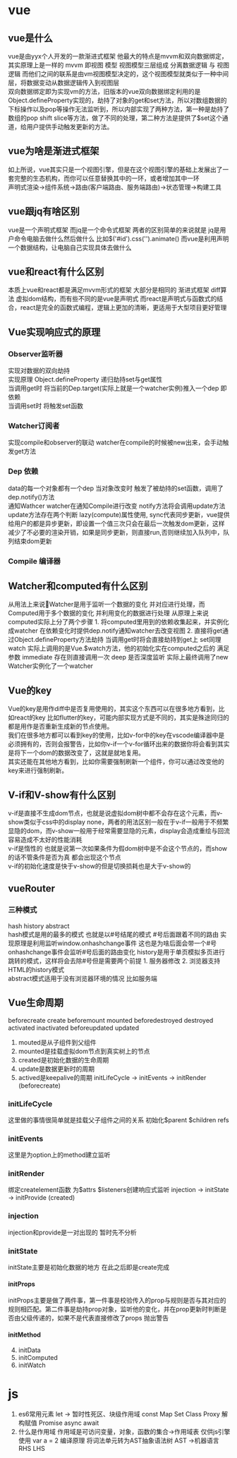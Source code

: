 <!--
 * @Descripttion: 
 * @version: 
 * @Author: qitianle
 * @Date: 2020-07-16 08:56:34
 * @LastEditors: qitianle
 * @LastEditTime: 2020-09-24 17:45:48
-->
# vue
## vue是什么
vue是由yyx个人开发的一款渐进式框架 他最大的特点是mvvm和双向数据绑定，其实原理上是一样的 
mvvm 即视图 模型 视图模型三层组成 分离数据逻辑 与 视图逻辑 而他们之间的联系是由vm视图模型决定的，这个视图模型就类似于一种中间层，将数据变动从数据逻辑传入到视图层   
双向数据绑定即为实现vm的方法，旧版本的vue双向数据绑定利用的是Object.defineProperty实现的，劫持了对象的get和set方法，所以对数组数据的下标操作以及pop等操作无法监听到，所以内部实现了两种方法，第一种是劫持了数组的pop shift slice等方法，做了不同的处理，第二种方法是提供了$set这个通道，给用户提供手动触发更新的方法。  
## vue为啥是渐进式框架
如上所说，vue其实只是一个视图引擎，但是在这个视图引擎的基础上发展出了一套完整的生态机构，而你可以任意替换其中的一环，或者增加其中一环  
声明式渲染->组件系统->路由(客户端路由、服务端路由)->状态管理->构建工具
## vue跟jq有啥区别
vue是一个声明式框架 而jq是一个命令式框架 两者的区别简单的来说就是 jq是用户命令电脑去做什么然后做什么 比如$('#id').css('').animate() 而vue是利用声明一个数据结构，让电脑自己实现具体去做什么
## vue和react有什么区别
本质上vue和react都是满足mvvm形式的框架 大部分是相同的 渐进式框架 diff算法 虚拟dom结构，而有些不同的是vue是声明式 而react是声明式与函数式的结合，react是完全的函数式编程，逻辑上更加的清晰，更适用于大型项目更好管理
## Vue实现响应式的原理
### Observer监听器
实现对数据的双向劫持  
实现原理 Object.defineProperty 递归劫持set与get属性  
当调用get时 将当前的Dep.target(实际上就是一个watcher实例)推入一个dep 即依赖  
当调用set时 将触发set函数
### Watcher订阅者
实现compile和observer的联动 watcher在compile的时候被new出来，会手动触发get方法  

### Dep 依赖
data的每一个对象都有一个dep 当对象改变时 触发了被劫持的set函数，调用了dep.notify()方法  
通知Wathcer watcher在通知Compile进行改变 notify方法将会调用update方法  
update方法存在两个判断 lazy(compute)属性使用, sync代表同步更新，vue提供给用户的都是异步更新，即设置一个值三次只会在最后一次触发dom更新，这样减少了不必要的渲染开销，如果是同步更新，则直接run,否则继续加入队列中，队列结束dom更新  
### Compile 编译器

## Watcher和computed有什么区别
从用法上来说Watcher是用于监听一个数据的变化 并对应进行处理，而Computed用于多个数据的变化 并利用变化的数据进行处理
从原理上来说computed实际上分了两个步骤 1. 将computed里用到的依赖收集起来，并实例化成watcher 在依赖变化时提供dep.notify通知watcher去改变视图 2. 直接将get通过Object.defineProperty方法劫持 当调用get时将会直接劫持到get上 set同理  
watch 实际上调用的是Vue.$watch方法，他的初始化实在computed之后的 满足参数 immediate 存在则直接调用一次 deep 是否深度监听 实际上最终调用了new Watcher实例化了一个watcher
## Vue的key
Vue的key是用作diff中是否复用使用的，其实这个东西可以在很多地方看到，比如react的key 比如flutter的key，可能内部实现方式是不同的，其实是殊途同归的都是用作是否重新生成新的节点使用。  
我们在很多地方都可以看到key的使用，比如v-for中的key在vscode编译器中是必须拥有的，否则会报警告，比如你v-if一个v-for循环出来的数据你将会看到其实是将下一个dom的数据改变了，这就是就地复用。  
其实还能在其他地方看到，比如你需要强制刷新一个组件，你可以通过改变他的key来进行强制刷新。  
## V-if和V-show有什么区别
v-if是直接不生成dom节点，也就是说虚拟dom树中都不会存在这个元素，而v-show类似于css中的display none，两者的用法区别一般在于v-if一般用于不频繁显隐的dom，而v-show一般用于经常需要显隐的元素，display会造成重绘与回流 容易造成不太好的性能消耗  
v-if是惰性的 也就是说第一次如果条件为假dom树中是不会这个节点的，而show的话不管条件是否为真 都会出现这个节点  
v-if的初始化速度是快于v-show的但是切换损耗也是大于v-show的
## vueRouter
### 三种模式
hash history abstract  
hash模式是用的最多的模式 也就是以#号结尾的模式 #号后面跟着不同的路由 实现原理是利用监听window.onhashchange事件 这也是为啥后面会带一个#号 onhashchange事件会监听#号后面的路由变化
history是用于单页模拟多页进行跳转的模式，这样将会去除#号但是需要两个前提 1. 服务器修改 2. 浏览器支持HTML的history模式  
abstract模式适用于没有浏览器环境的情况 比如服务端
## Vue生命周期
beforecreate create
beforemount mounted
beforedestroyed destroyed
activated inactivated
beforeupdated updated
1. mouted是从子组件到父组件
2. mounted是挂载虚拟dom节点到真实树上的节点
3. created是初始化数据的生命周期
4. update是数据更新时的周期
5. actived是keepalive的周期
initLifeCycle -> initEvents -> initRender (beforecreate) 
### initLifeCycle
这里做的事情很简单就是挂载父子组件之间的关系 初始化$parent $children refs
### initEvents
这里是为option上的method建立监听
### initRender
绑定createlement函数 
为$attrs $listeners创建响应式监听
injection -> initState -> initProvide (created)
### injection
injection和provide是一对出现的 暂时先不分析
### initState
initState主要是初始化数据的地方 在此之后即是create完成
#### initProps
initProps主要是做了两件事，第一件事是校验传入的prop与规则是否与其对应的规则相匹配。第二件事是劫持prop对象，监听他的变化，并在prop更新时判断是否由父级传递的，如果不是代表直接修改了props 抛出警告
#### initMethod
4. initData
5. initComputed
6. initWatch


# js
1. es6常用元素
let -> 暂时性死区、块级作用域 const Map Set Class Proxy 解构赋值 Promise async await
18. 什么是作用域
作用域是可访问变量，对象，函数的集合->作用域表 仅供js引擎使用
var a = 2 编译原理 将词法单元转为AST抽象语法树 AST ->机器语言 RHS LHS